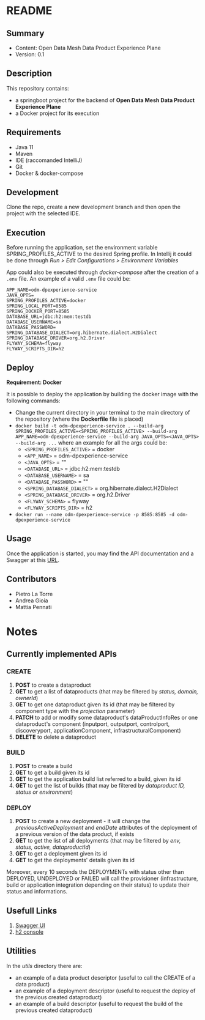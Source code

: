 # README #
## Summary ##

* Content: Open Data Mesh Data Product Experience Plane
* Version: 0.1

## Description
This repository contains:

* a springboot project for the backend of **Open Data Mesh Data Product Experience Plane**
* a Docker project for its execution


## Requirements ##
* Java 11
* Maven
* IDE (raccomanded IntelliJ)
* Git
* Docker & docker-compose

## Development ##
Clone the repo, create a new development branch and then open the project with the selected IDE.

## Execution ##
Before running the application, set the environment variable SPRING_PROFILES_ACTIVE to the desired Spring profile.
In Intellij it could be done through *Run > Edit Configurations > Environment Variables*

App could also be executed through *docker-compose* after the creation of a `.env` file. An example of a valid `.env` file could be:
```
APP_NAME=odm-dpexperience-service
JAVA_OPTS=
SPRING_PROFILES_ACTIVE=docker
SPRING_LOCAL_PORT=8585
SPRING_DOCKER_PORT=8585
DATABASE_URL=jdbc:h2:mem:testdb
DATABASE_USERNAME=sa
DATABASE_PASSWORD=
SPRING_DATABASE_DIALECT=org.hibernate.dialect.H2Dialect
SPRING_DATABASE_DRIVER=org.h2.Driver
FLYWAY_SCHEMA=flyway
FLYWAY_SCRIPTS_DIR=h2
```

## Deploy ##
**Requirement: Docker**

It is possible to deploy the application by building the docker image with the following commands:

* Change the current directory in your terminal to the main directory of the repository (where the **Dockerfile** file is placed)
* `docker build -t odm-dpexperience-service . --build-arg SPRING_PROFILES_ACTIVE=<SPRING_PROFILES_ACTIVE> --build-arg APP_NAME=odm-dpexperience-service --build-arg JAVA_OPTS=<JAVA_OPTS> --build-arg ...` 
  where an example for all the args could be:
    * `<SPRING_PROFILES_ACTIVE>` = docker
    * `<APP_NAME>` = odm-dpexperience-service
    * `<JAVA_OPTS>` = ""
    * `<DATABASE_URL>` = jdbc:h2:mem:testdb
    * `<DATABASE_USERNAME>` = sa
    * `<DATABASE_PASSWORD>` = ""
    * `<SPRING_DATABASE_DIALECT>` = org.hibernate.dialect.H2Dialect
    * `<SPRING_DATABASE_DRIVER>` = org.h2.Driver
    * `<FLYWAY_SCHEMA>` = flyway
    * `<FLYWAY_SCRIPTS_DIR>` = h2
* `docker run --name odm-dpexperience-service -p 8585:8585 -d odm-dpexperience-service`

## Usage ##
Once the application is started, you may find the API documentation and a Swagger at this [URL](http://localhost:8585/swagger-ui/index.html).

## Contributors ##

* Pietro La Torre
* Andrea Gioia
* Mattia Pennati

# Notes #

## Currently implemented APIs

### CREATE

1. **POST** to create a dataproduct
2. **GET** to get a list of dataproducts (that may be filtered by _status, domain, ownerId_)
3. **GET** to get one dataproduct given its id (that may be filtered by component type with the _projection_ parameter)
4. **PATCH** to add or modify some dataproduct's dataProductInfoRes or one dataproduct's component (inputport, outputport, controlport, discoveryport, applicationComponent, infrastructuralComponent)
6. **DELETE** to delete a dataproduct

### BUILD

1. **POST** to create a build
2. **GET** to get a build given its id
3. **GET** to get the application build list referred to a build, given its id
4. **GET** to get the list of builds (that may be filtered by _dataproduct ID, status or environment_)

### DEPLOY

1. **POST** to create a new deployment - it will change the _previousActiveDeployment_ and _endDate_ attributes of the deployment of a previous version of the data product, if exists
2. **GET** to get the list of all deployments  (that may be filtered by _env, status, active, dataproductId_)
3. **GET** to get a deployment given its id
4. **GET** to get the deployments' details given its id

Moreover, every 10 seconds the DEPLOYMENTs with status other than DEPLOYED, UNDEPLOYED or FAILED will call the provisioner (infrastructure, build or application integration depending on their status) to update their status and informations.

## Usefull Links
1. [Swagger UI](http://localhost:8585/api/v1/pp/swagger-ui/index.html)
2. [h2 console](http://localhost:8585/api/v1/pp/h2-console/)

## Utilities
In the *utils* directory there are:

* an example of a data product descriptor (useful to call the CREATE of a data product)
* an example of a deployment descriptor (useful to request the deploy of the previous created dataproduct)
* an example of a build descriptor (useful to request the build of the previous created dataproduct)